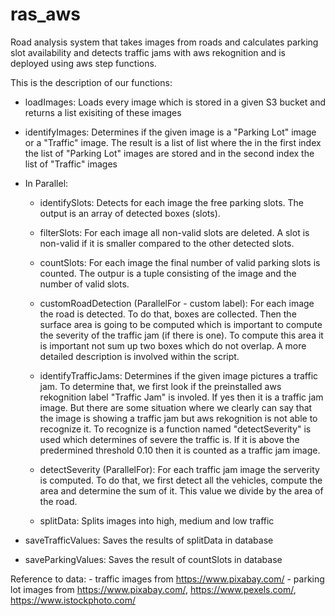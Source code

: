 # ras_aws
Road analysis system that takes images from roads and calculates parking slot availability and detects traffic jams with aws rekognition and is deployed using aws step functions.

This is the description of our functions:

 - loadImages: Loads every image which is stored in a given S3 bucket and returns a list exisiting of these images

 - identifyImages: Determines if the given image is a "Parking Lot" image or a "Traffic" image. The result is a list of list where the in the   first index the list of "Parking Lot" images are stored and in the second index the list of "Traffic" images


 - In Parallel:
    
    - identifySlots: Detects for each image the free parking slots. The output is an array of detected boxes (slots).

    - filterSlots: For each image all non-valid slots are deleted. A slot is non-valid if it is smaller compared to the other detected slots.

    - countSlots: For each image the final number of valid parking slots is counted. The outpur is a tuple consisting of the image and the number of valid slots.




    - customRoadDetection (ParallelFor - custom label): For each image the road is detected. To do that, boxes are collected. Then the surface area is going to be computed which is important to compute the severity of the traffic jam (if there is one). To compute this area it is important not sum up two boxes which do not overlap. A more detailed description is involved within the script.

    - identifyTrafficJams: Determines if the given image pictures a traffic jam. To determine that, we first look if the preinstalled aws rekognition label "Traffic Jam" is involed. If yes then it is a traffic jam image. But there are some situation where we clearly can say that the image is showing a traffic jam but aws rekognition is not able to recognize it. To recognize is a function named "detectSeverity" is used which determines of severe the traffic is. If it is above the predermined threshold 0.10 then it is counted as a traffic jam image.

    - detectSeverity (ParallelFor): For each traffic jam image the serverity is computed. To do that, we first detect all the vehicles, compute the area and determine the sum of it. This value we divide by the area of the road.

    - splitData: Splits images into high, medium and low traffic


- saveTrafficValues: Saves the results of splitData in database

- saveParkingValues: Saves the result of countSlots in database


Reference to data:
    - traffic images from https://www.pixabay.com/
    - parking lot images from https://www.pixabay.com/, https://www.pexels.com/, https://www.istockphoto.com/
